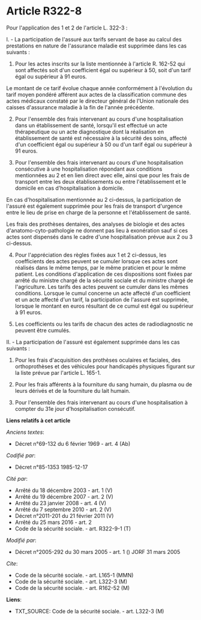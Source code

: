 # Article R322-8

Pour l'application des 1 et 2 de l'article L. 322-3 :

I. - La participation de l'assuré aux tarifs servant de base au calcul des prestations en nature de l'assurance maladie est
supprimée dans les cas suivants :

1. Pour les actes inscrits sur la liste mentionnée à l'article R. 162-52 qui sont affectés soit d'un coefficient égal ou
supérieur à 50, soit d'un tarif égal ou supérieur à 91 euros.

Le montant de ce tarif évolue chaque année conformément à l'évolution du tarif moyen pondéré afférent aux actes de la
classification commune des actes médicaux constaté par le directeur général de l'Union nationale des caisses d'assurance
maladie à la fin de l'année précédente.

2. Pour l'ensemble des frais intervenant au cours d'une hospitalisation dans un établissement de santé, lorsqu'il est
effectué un acte thérapeutique ou un acte diagnostique dont la réalisation en établissement de santé est nécessaire à la
sécurité des soins, affecté d'un coefficient égal ou supérieur à 50 ou d'un tarif égal ou supérieur à 91 euros.

3. Pour l'ensemble des frais intervenant au cours d'une hospitalisation consécutive à une hospitalisation répondant aux
conditions mentionnées au 2 et en lien direct avec elle, ainsi que pour les frais de transport entre les deux établissements
ou entre l'établissement et le domicile en cas d'hospitalisation à domicile.

En cas d'hospitalisation mentionnée au 2 ci-dessus, la participation de l'assuré est également supprimée pour les frais de
transport d'urgence entre le lieu de prise en charge de la personne et l'établissement de santé.

Les frais des prothèses dentaires, des analyses de biologie et des actes d'anatomo-cyto-pathologie ne donnent pas lieu à
exonération sauf si ces actes sont dispensés dans le cadre d'une hospitalisation prévue aux 2 ou 3 ci-dessus.

4. Pour l'appréciation des règles fixées aux 1 et 2 ci-dessus, les coefficients des actes peuvent se cumuler lorsque ces
actes sont réalisés dans le même temps, par le même praticien et pour le même patient. Les conditions d'application de ces
dispositions sont fixées par arrêté du ministre chargé de la sécurité sociale et du ministre chargé de l'agriculture. Les
tarifs des actes peuvent se cumuler dans les mêmes conditions. Lorsque le cumul concerne un acte affecté d'un coefficient et
un acte affecté d'un tarif, la participation de l'assuré est supprimée, lorsque le montant en euros résultant de ce cumul est
égal ou supérieur à 91 euros.

5. Les coefficients ou les tarifs de chacun des actes de radiodiagnostic ne peuvent être cumulés.

II. - La participation de l'assuré est également supprimée dans les cas suivants :

1. Pour les frais d'acquisition des prothèses oculaires et faciales, des orthoprothèses et des véhicules pour handicapés
physiques figurant sur la liste prévue par l'article L. 165-1.

2. Pour les frais afférents à la fourniture du sang humain, du plasma ou de leurs dérivés et de la fourniture du lait humain.

3. Pour l'ensemble des frais intervenant au cours d'une hospitalisation à compter du 31e jour d'hospitalisation consécutif.

**Liens relatifs à cet article**

_Anciens textes_:

  - Décret n°69-132 du 6 février 1969 - art. 4 (Ab)

_Codifié par_:

  - Décret n°85-1353 1985-12-17

_Cité par_:

  - Arrêté du 18 décembre 2003 - art. 1 (V)
  - Arrêté du 19 décembre 2007 - art. 2 (V)
  - Arrêté du 23 janvier 2008 - art. 4 (V)
  - Arrêté du 7 septembre 2010 - art. 2 (V)
  - Décret n°2011-201 du 21 février 2011 (V)
  - Arrêté du 25 mars 2016 - art. 2
  - Code de la sécurité sociale. - art. R322-9-1 (T)

_Modifié par_:

  - Décret n°2005-292 du 30 mars 2005 - art. 1 () JORF 31 mars 2005

_Cite_:

  - Code de la sécurité sociale. - art. L165-1 (MMN)
  - Code de la sécurité sociale. - art. L322-3 (M)
  - Code de la sécurité sociale. - art. R162-52 (M)

**Liens**:

  - TXT_SOURCE: Code de la sécurité sociale. - art. L322-3 (M)
